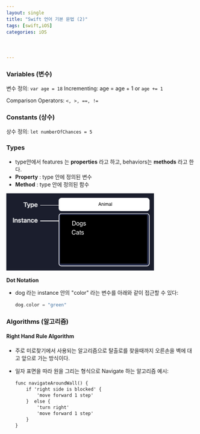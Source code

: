 ```yaml
---
layout: single
title: "Swift 언어 기본 문법 (2)"
tags: [swift,iOS]
categories: iOS



---
```


### Variables (변수)

변수 정의:  `var age = 18`
Incrementing: age = age + 1 or `age += 1`

Comparison Operators: `<, >, ==, !=`

### Constants (상수)

상수 정의: `let numberOfChances = 5`

### Types 

- type안에서 features 는 **properties** 라고 하고, behaviors는  **methods** 라고 한다.
- **Property** : type 안에 정의된 변수
- **Method** : type 안에 정의된 함수

![image-20210704032159488](/assets/images/image-20210704032159488.png)

**Dot Notation**

- dog 라는 instance 안의 "color" 라는 변수를 아래와 같이 접근할 수 있다:

  ```swift
  dog.color = "green"
  ```

   

### Algorithms (알고리즘)

#### Right Hand Rule Algorithm

- 주로 미로찾기에서 사용되는 알고리즘으로 탈출로를 찾을때까지 오른손을 벽에 대고 앞으로 가는 방식이다.

- 일자 표면을 따라 원을 그리는 형식으로 Navigate 하는 알고리즘 예시:

  ```pseudocode
  func navigateAroundWall() {
      if 'right side is blocked' {
          'move forward 1 step'
      }  else {
          'turn right'
          'move forward 1 step'
      }
  }
  ```

  

